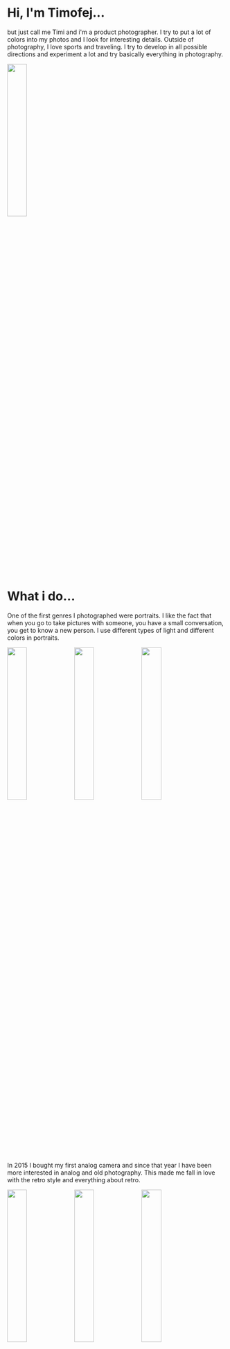 # Hi, I'm Timofej...

but just call me Timi and i'm a product photographer. I try to put a lot of colors into my photos and I look for interesting details. Outside of photography, I love sports and traveling. I try to develop in all possible directions and experiment a lot and try basically everything in photography.

<img src="https://github.com/timidrokin/english-for-designers/assets/150053615/934c107d-0b53-4814-86e8-7c2f7b0a168c" width=30% height=30%>

# What i do...

One of the first genres I photographed were portraits. I like the fact that when you go to take pictures with someone, you have a small conversation, you get to know a new person. I use different types of light and different colors in portraits.

<img src="https://github.com/timidrokin/english-for-designers/assets/150053615/0290445d-8873-4012-9239-67b784395eca" width=30% height=30%>
<img src="https://github.com/timidrokin/english-for-designers/assets/150053615/470941d9-09b0-4c65-97fd-1e9a3c78ca2b" width=30% height=30%>
<img src="https://github.com/timidrokin/english-for-designers/assets/150053615/f47e5bae-d3c4-43f9-9130-17c08fd82ff6" width=30% height=30%>


In 2015 I bought my first analog camera and since that year I have been more interested in analog and old photography. This made me fall in love with the retro style and everything about retro.

<img src="https://github.com/timidrokin/english-for-designers/assets/150053615/6ae3365f-bd90-4670-b702-b2f83d4f026f" width=30% height=30%> 
<img src="https://github.com/timidrokin/english-for-designers/assets/150053615/3fb3b6c0-af81-4c12-8745-23595f5017ec" width=30% height=30%> 
<img src="https://github.com/timidrokin/english-for-designers/assets/150053615/4bb16930-b69c-4951-a9c4-bd6e154e510e" width=30% height=30%> 


In my free time I do experiments with my photos and these projects are very personal to me. I try to express my feelings in them, some obstacles that I have overcome. Always at the end I always draw a smiley face there, which I use as my logo. It gives a slightly positive view.

<img src="https://github.com/timidrokin/english-for-designers/assets/150053615/0f04cc85-ee7d-46e7-9eb0-f92148ef59b3" width=30% height=30%>
<img src="https://github.com/timidrokin/english-for-designers/assets/150053615/ddb26093-aa43-4ada-b581-b45698233797" width=30% height=30%>
<img src="https://github.com/timidrokin/english-for-designers/assets/150053615/df86d211-9ba3-43a8-96c3-39b0bf2fd5d0" width=60% height=60%>


# My Projects

## Snapbacks
A long-term project where I took photos and made videos for websites and socials.

<img src="https://github.com/timidrokin/english-for-designers/assets/150053615/9d98fa3f-3659-4f9d-8cbd-b6b012b8aa9f" width=30% height=30%>
<img src="https://github.com/timidrokin/english-for-designers/assets/150053615/7761ba68-77c9-4b76-b952-57be99754c15" width=30% height=30%>
<img src="https://github.com/timidrokin/english-for-designers/assets/150053615/b202d53b-e7cf-4804-97b4-2a5112bbb01d" width=30% height=30%>


## Vermont
One of my biggest projects where I photographed. Clothes for brands such as Diesel, Karl Lagerfeld, Peak Performance, Gant... for the Vermont company.

<img src="https://github.com/timidrokin/english-for-designers/assets/150053615/d7f315b7-a418-40e3-afe4-e3ebcc0352fe" width=40% height=40%>
<img src="https://github.com/timidrokin/english-for-designers/assets/150053615/3b228590-3b86-4df3-9782-e06a11018556" width=40% height=40%>
<img src="https://github.com/timidrokin/english-for-designers/assets/150053615/ebf0f5f0-7c22-43cf-aad8-009e9abeb152" width=40% height=40%>


## Matoka
In this project, I tried for the first time to take pictures of food and to more stylize the photos. 

<img src="https://github.com/timidrokin/english-for-designers/assets/150053615/664e2287-cd58-4cac-8c65-c97339d467a5" width=30% height=30%>
<img src="https://github.com/timidrokin/english-for-designers/assets/150053615/db466192-a6b2-4209-aaab-be18903d5f10" width=30% height=30%>
<img src="https://github.com/timidrokin/english-for-designers/assets/150053615/d65ebd20-05a7-4386-8af3-d98cf8115b64" width=30% height=30%>


## Spike
As I said before, I love colors, I try to add vibrancy and color to my photos and works. One of the other projects is Spike, where I took product photos for social media and website. 

<img src="https://github.com/timidrokin/english-for-designers/assets/150053615/65bcc2b5-ee40-443a-ada2-e75ff1b435ee" width=30% height=30%>
<img src="https://github.com/timidrokin/english-for-designers/assets/150053615/bca5f7a4-94c0-4601-a3ee-b55300792854" width=30% height=30%>
<img src="https://github.com/timidrokin/english-for-designers/assets/150053615/5ef90e3c-4a78-4c74-bed5-ff905f02f290" width=30% height=30%> 


# Portfolio

https://timidrokin.gallery.photo
